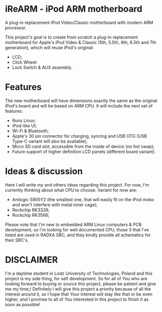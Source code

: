 # iReARM - iPod ARM motherboard
A plug-in replacement iPod Video/Classic motherboard with modern ARM processor. 

This project's goal is to create from scratch a plug-in replacement motherboard for Apple's iPod Video & Classic (5th, 5.5th, 6th, 6.5th and 7th generation), which will reuse iPod's original: 
* LCD;
* Click Wheel:
* Lock Switch & AUX assembly.

# Features
The new motherboard will have dimensions exactly the same as the original iPod's board and will be based on ARM CPU.
It will include the next set of features:
* Runs Linux;
* iPod-like UI;
* Wi-Fi & Bluetooth;
* Apple's 30 pin connector for charging, syncing and USB OTG (USB Type-C variant will also be available);
* Micro SD card slot, accessible from the inside of device (no hot swap);
* Future support of higher definition LCD panels (different board variant).

# Ideas & discussion

Here I will write my and others ideas regarding this project.
For now, I'm currently thinking about what CPU to choose. Variant for now are:
* Amlogic S905Y2 (the smallest one, that will easily fit on the iPod mobo and won't interfere with metal inner cage);
* Rockchip RK3328;
* Rockchip RK3566;

Please note that I'm new to embedded ARM Linux computers & PCB development, so I'm looking for well documented CPU, those 3 that I've listed are used in RADXA SBC, and they kindly provide all schematics for their SBC's.

# DISCLAIMER
I'm a daytime student in Lodz University of Technologies, Poland and this project is my side thing, for self development.
So for all of You who are looking forward to buying or source this project, please be patient and give me my time;)
Definitely I will give this project a priority because of all the interest around it, so I hope that Your interest will stay like that or be even higher, and I promise to all of You interested in this project to finish it as soon as possible!
